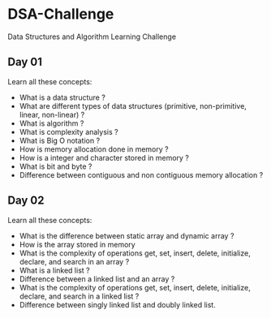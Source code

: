 # DSA-Challenge
Data Structures and Algorithm Learning Challenge

## Day 01

Learn all these concepts:

* What is a data structure ?
* What are different types of data structures (primitive, non-primitive, linear, non-linear) ?
* What is algorithm ?
* What is complexity analysis ?
* What is Big O notation ?
* How is memory allocation done in memory ?
* How is a integer and character stored in memory ?
* What is bit and byte ?
* Difference between contiguous and non contiguous memory allocation ?

## Day 02

Learn all these concepts:

* What is the difference between static array and dynamic array ?
* How is the array stored in memory
* What is the complexity of operations get, set, insert, delete, initialize, declare, and search in an array ?
* What is a linked list ?
* Difference between a linked list and an array ?
* What is the complexity of operations get, set, insert, delete, initialize, declare, and search in a linked list ?
* Difference between singly linked list and doubly linked list.

